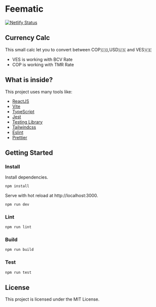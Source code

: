 # Feematic
[![Netlify Status](https://api.netlify.com/api/v1/badges/fa47f108-245e-438c-9a34-2e5c076f8b8c/deploy-status)](https://app.netlify.com/sites/feematic/deploys)
## Currency Calc
This small calc let you to convert between COP🇨🇴,USD🇺🇸 and VES🇻🇪

- VES is working with BCV Rate
- COP is working with TMR Rate

## What is inside?

This project uses many tools like:

- [ReactJS](https://reactjs.org)
- [Vite](https://vitejs.dev)
- [TypeScript](https://www.typescriptlang.org)
- [Jest](https://jestjs.io)
- [Testing Library](https://testing-library.com)
- [Tailwindcss](https://tailwindcss.com)
- [Eslint](https://eslint.org)
- [Prettier](https://prettier.io)

## Getting Started

### Install

Install dependencies.

```bash
npm install
```

Serve with hot reload at http://localhost:3000.

```bash
npm run dev
```

### Lint

```bash
npm run lint
```

### Build

```bash
npm run build
```

### Test

```bash
npm run test
```

## License

This project is licensed under the MIT License.

